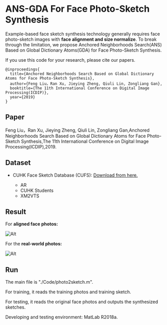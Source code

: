 
# ANS-GDA For Face Photo-Sketch Synthesis


Example-based face sketch synthesis technology generally requires face photo-sketch images with **face alignment and size normalize**. To break through the limitation, we propose Anchored Neighborhoods Search(ANS) Based on Global Dictionary Atoms(GDA) for Face Photo-Sketch Synthesis.

If you use this code for your research, please cite our papers.

```
@inproceedings{
  title={Anchored Neighborhoods Search Based on Global Dictionary Atoms for Face Photo-Sketch Synthesis},
  author={Feng Liu，Ran Xu, Jieying Zheng, Qiuli Lin, Zongliang Gan},
  booktitle={The 11th International Conference on Digital Image Processing(ICDIP)},
  year={2019}
}
```

## Paper
Feng Liu，Ran Xu, Jieying Zheng, Qiuli Lin, Zongliang Gan,Anchored Neighborhoods Search Based on Global Dictionary Atoms for Face Photo-Sketch Synthesis,The 11th International Conference on Digital Image Processing(ICDIP),2019.

## Dataset

- CUHK Face Sketch Database (CUFS):  [Download from here.](http://mmlab.ie.cuhk.edu.hk/archive/facesketch.html)

    - AR
    - CUHK Students
    - XM2VTS

## Result

For **aligned face photos:**

![Alt]()

For the **real-world photos:**

![Alt]()

## Run

The main file is "./Code/photo2sketch.m".

For training, it reads the training photos and training sketch. 

For testing, it reads the original face photos and outputs the synthesized sketches.

Developing and testing environment: MatLab R2018a.


